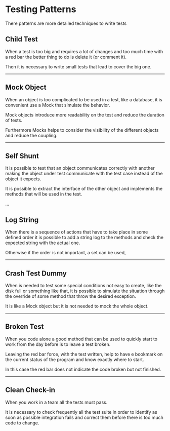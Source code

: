 # Testing Patterns

There patterns are more detailed techniques to write tests

## Child Test

When a test is too big and requires a lot of changes and too much time with a red bar the better thing to do is delete it (or comment it).

Then it is necessary to write small tests that lead to cover the big one.

---

## Mock Object


When an object is too complicated to be used in a test, like a database, it is convenient use a Mock that simulate the behavior.

Mock objects introduce more readability on the test and reduce the duration of tests.

Furthermore Mocks helps to consider the visibility of the different objects and reduce the coupling.

---

## Self Shunt

It is possible to test that an object communicates correctly with another making the object under test communicate with the test case instead of the object it expects.

It is possible to extract the interface of the other object and implements the methods that will be used in the test.

...

## Log String

When there is a sequence of actions that have to take place in some defined order it is possible to add a string log to the methods and check the expected string with the actual one.

Otherwise if the order is not important, a set can be used,

---

## Crash Test Dummy

When is needed to test some special conditions not easy to create, like the disk full or something like that, it is possible to simulate the situation through the override of some method that throw the desired exception.

It is like a Mock object but it is not needed to mock the whole object.

---

## Broken Test

When you code alone a good method that can be used to quickly start to work from the day before is to leave a test broken.

Leaving the red bar force, with the test written, help to have e bookmark on the current status of the program and know exactly where to start.

In this case the red bar does not indicate the code broken but not finished.

---

## Clean Check-in

When you work in a team all the tests must pass.

It is necessary to check frequently all the test suite in order to identify as soon as possible integration fails and correct them before there is too much code to change.
